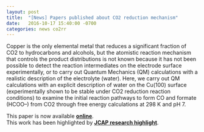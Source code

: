 ```yaml
---
layout: post
title:  "[News] Papers published about CO2 reduction mechanism"
date:   2016-10-17 15:40:00 -0700
categories: news co2rr 
---
```


Copper is the only elemental metal that reduces a significant fraction of CO2 to hydrocarbons and alcohols, but the atomistic reaction mechanism that controls the product distributions is not known because it has not been possible to detect the reaction intermediates on the electrode surface experimentally, or to carry out Quantum Mechanics (QM) calculations with a realistic description of the electrolyte (water). Here, we carry out QM calculations with an explicit description of water on the Cu(100) surface (experimentally shown to be stable under CO2 reduction reaction conditions) to examine the initial reaction pathways to form CO and formate (HCOO–) from CO2 through free energy calculations at 298 K and pH 7. 

This paper is now available [**online**](http://dx.doi.org/10.1021/jacs.6b08534).  
This work has been highlighted by [**JCAP research highlight**](http://solarfuelshub.org/102016-rh-qm-with-explicit-water).
